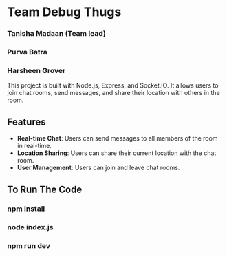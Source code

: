 # Team Debug Thugs
### Tanisha Madaan (Team lead)
### Purva Batra
### Harsheen Grover

This project is built with Node.js, Express, and Socket.IO. It allows users to join chat rooms, send messages, and share their location with others in the room. 

## Features

- **Real-time Chat**: Users can send messages to all members of the room in real-time.
- **Location Sharing**: Users can share their current location with the chat room.
- **User Management**: Users can join and leave chat rooms.


## To Run The Code
### npm install
### node index.js
### npm run dev



